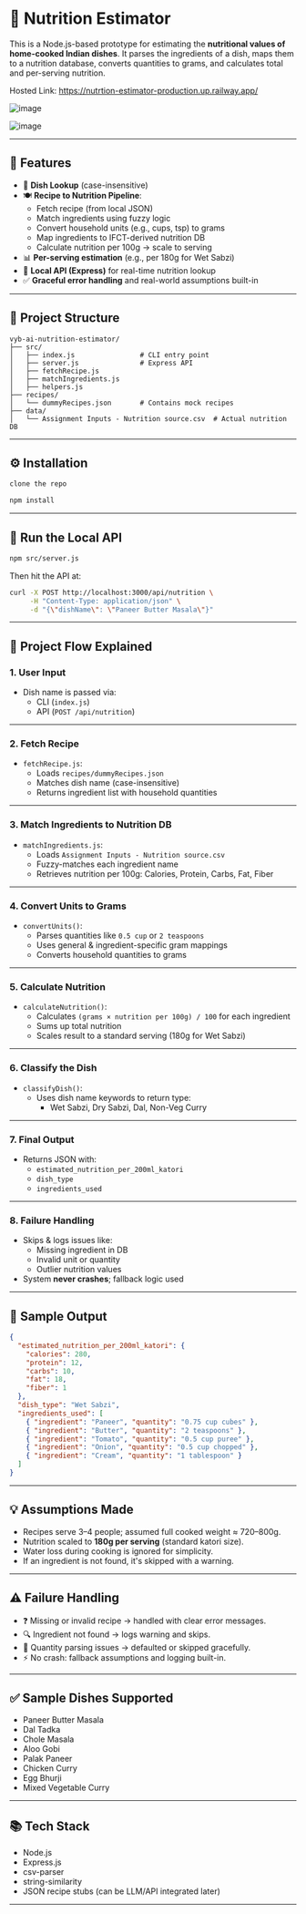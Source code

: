 # 🧠 Nutrition Estimator

This is a Node.js-based prototype for estimating the **nutritional values of home-cooked Indian dishes**. It parses the ingredients of a dish, maps them to a nutrition database, converts quantities to grams, and calculates total and per-serving nutrition.

Hosted Link:  https://nutrtion-estimator-production.up.railway.app/

![image](https://github.com/user-attachments/assets/dcfe2586-9518-473f-837e-5987aae3571c)

![image](https://github.com/user-attachments/assets/489e9078-5ee2-4238-b34b-63b1962ec6fb)


---

## 📌 Features

- 🔎 **Dish Lookup** (case-insensitive)
- 🍽️ **Recipe to Nutrition Pipeline**:
  - Fetch recipe (from local JSON)
  - Match ingredients using fuzzy logic
  - Convert household units (e.g., cups, tsp) to grams
  - Map ingredients to IFCT-derived nutrition DB
  - Calculate nutrition per 100g → scale to serving
- 📊 **Per-serving estimation** (e.g., per 180g for Wet Sabzi)
- 🧾 **Local API (Express)** for real-time nutrition lookup
- ✅ **Graceful error handling** and real-world assumptions built-in

---

## 📂 Project Structure

```
vyb-ai-nutrition-estimator/
├── src/
│   ├── index.js                # CLI entry point
│   ├── server.js               # Express API
│   ├── fetchRecipe.js
│   ├── matchIngredients.js
│   ├── helpers.js
├── recipes/
│   └── dummyRecipes.json       # Contains mock recipes
├── data/
│   └── Assignment Inputs - Nutrition source.csv  # Actual nutrition DB
```

---

## ⚙️ Installation

```bash
clone the repo

npm install
```

---

## 🚀 Run the Local API

```bash
npm src/server.js
```

Then hit the API at:

```bash
curl -X POST http://localhost:3000/api/nutrition \
     -H "Content-Type: application/json" \
     -d "{\"dishName\": \"Paneer Butter Masala\"}"
```

---

## 🔄 Project Flow Explained

### 1. **User Input**
- Dish name is passed via:
  - CLI (`index.js`)
  - API (`POST /api/nutrition`)

---

### 2. **Fetch Recipe**
- `fetchRecipe.js`:
  - Loads `recipes/dummyRecipes.json`
  - Matches dish name (case-insensitive)
  - Returns ingredient list with household quantities

---

### 3. **Match Ingredients to Nutrition DB**
- `matchIngredients.js`:
  - Loads `Assignment Inputs - Nutrition source.csv`
  - Fuzzy-matches each ingredient name
  - Retrieves nutrition per 100g: Calories, Protein, Carbs, Fat, Fiber

---

### 4. **Convert Units to Grams**
- `convertUnits()`:
  - Parses quantities like `0.5 cup` or `2 teaspoons`
  - Uses general & ingredient-specific gram mappings
  - Converts household quantities to grams

---

### 5. **Calculate Nutrition**
- `calculateNutrition()`:
  - Calculates `(grams × nutrition per 100g) / 100` for each ingredient
  - Sums up total nutrition
  - Scales result to a standard serving (180g for Wet Sabzi)

---

### 6. **Classify the Dish**
- `classifyDish()`:
  - Uses dish name keywords to return type:
    - Wet Sabzi, Dry Sabzi, Dal, Non-Veg Curry

---

### 7. **Final Output**
- Returns JSON with:
  - `estimated_nutrition_per_200ml_katori`
  - `dish_type`
  - `ingredients_used`

---

### 8. **Failure Handling**
- Skips & logs issues like:
  - Missing ingredient in DB
  - Invalid unit or quantity
  - Outlier nutrition values
- System **never crashes**; fallback logic used

---

## 🧪 Sample Output

```json
{
  "estimated_nutrition_per_200ml_katori": {
    "calories": 280,
    "protein": 12,
    "carbs": 10,
    "fat": 18,
    "fiber": 1
  },
  "dish_type": "Wet Sabzi",
  "ingredients_used": [
    { "ingredient": "Paneer", "quantity": "0.75 cup cubes" },
    { "ingredient": "Butter", "quantity": "2 teaspoons" },
    { "ingredient": "Tomato", "quantity": "0.5 cup puree" },
    { "ingredient": "Onion", "quantity": "0.5 cup chopped" },
    { "ingredient": "Cream", "quantity": "1 tablespoon" }
  ]
}
```

---

## 💡 Assumptions Made

- Recipes serve 3–4 people; assumed full cooked weight ≈ 720–800g.
- Nutrition scaled to **180g per serving** (standard katori size).
- Water loss during cooking is ignored for simplicity.
- If an ingredient is not found, it's skipped with a warning.

---

## ⚠️ Failure Handling

- ❓ Missing or invalid recipe → handled with clear error messages.
- 🔍 Ingredient not found → logs warning and skips.
- 📏 Quantity parsing issues → defaulted or skipped gracefully.
- ⚡ No crash: fallback assumptions and logging built-in.

---

## ✅ Sample Dishes Supported

- Paneer Butter Masala
- Dal Tadka
- Chole Masala
- Aloo Gobi
- Palak Paneer
- Chicken Curry
- Egg Bhurji
- Mixed Vegetable Curry

---

## 📚 Tech Stack

- Node.js
- Express.js
- csv-parser
- string-similarity
- JSON recipe stubs (can be LLM/API integrated later)

---

